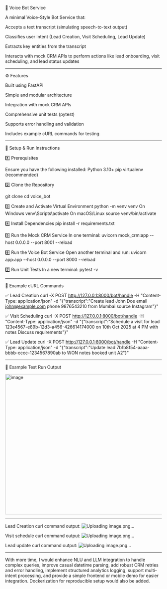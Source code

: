 🧠 Voice Bot Service

A minimal Voice-Style Bot Service that:

Accepts a text transcript (simulating speech-to-text output)

Classifies user intent (Lead Creation, Visit Scheduling, Lead Update)

Extracts key entities from the transcript

Interacts with mock CRM APIs to perform actions like lead onboarding, visit scheduling, and lead status updates

--------------------------------------------------------------------------------------------------------------------

⚙️ Features

Built using FastAPI

Simple and modular architecture

Integration with mock CRM APIs

Comprehensive unit tests (pytest)

Supports error handling and validation

Includes example cURL commands for testing

-------------------------------------------------------------------------------------------------------------------------

🚀 Setup & Run Instructions

1️⃣ Prerequisites

Ensure you have the following installed:
Python 3.10+
pip
virtualenv (recommended)

2️⃣ Clone the Repository

git clone <your-repo-url>
cd voice_bot

3️⃣ Create and Activate Virtual Environment
python -m venv venv
On Windows
venv\Scripts\activate
On macOS/Linux
source venv/bin/activate

4️⃣ Install Dependencies
pip install -r requirements.txt

5️⃣ Run the Mock CRM Service
In one terminal:
uvicorn mock_crm:app --host 0.0.0.0 --port 8001 --reload

6️⃣ Run the Voice Bot Service
Open another terminal and run:
uvicorn app:app --host 0.0.0.0 --port 8000 --reload

7️⃣ Run Unit Tests
In a new terminal:
pytest -v

--------------------------------------------------------------------------------------------------------------------
📡 Example cURL Commands

✅ Lead Creation
curl -X POST http://127.0.0.1:8000/bot/handle -H "Content-Type: application/json" -d "{\"transcript\":\"Create lead John Doe email john@example.com phone 9876543210 from Mumbai source Instagram\"}"

✅ Visit Scheduling
curl -X POST http://127.0.0.1:8000/bot/handle -H "Content-Type: application/json" -d "{\"transcript\":\"Schedule a visit for lead 123e4567-e89b-12d3-a456-426614174000 on 10th Oct 2025 at 4 PM with notes Discuss requirements\"}"

✅ Lead Update
curl -X POST http://127.0.0.1:8000/bot/handle -H "Content-Type: application/json" -d "{\"transcript\":\"Update lead 7b1b8f54-aaaa-bbbb-cccc-1234567890ab to WON notes booked unit A2\"}"

------------------------------------------------------------------------------------------------------------------------

🧪 Example Test Run Output

<img width="1193" height="450" alt="image" src="https://github.com/user-attachments/assets/ab9d70dc-13e7-45ac-b9ab-4d9400c841f7" />


-------------------------------------------------------------------------------------------------------------------------

Lead Creation curl command output:
![Uploading image.png…]()


Visit schedule curl command output:
![Uploading image.png…]()


Lead update curl command output:
![Uploading image.png…]()


------------------------------------------------------------------------------------------------------------------------

With more time, I would enhance NLU and LLM integration to handle complex queries, improve casual datetime parsing, add robust CRM retries and error handling, implement structured analytics logging, support multi-intent processing, and provide a simple frontend or mobile demo for easier integration. Dockerization for reproducible setup would also be added.

